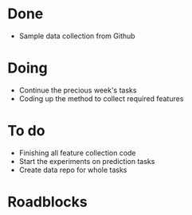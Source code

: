 # Done
 - Sample data collection from Github

# Doing
 - Continue the precious week's tasks
 - Coding up the method to collect required features


# To do
 - Finishing all feature collection code
 - Start the experiments on prediction tasks
 - Create data repo for whole tasks

# Roadblocks
